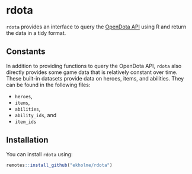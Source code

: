 rdota
================

`rdota` provides an interface to query the [OpenDota
API](https://docs.opendota.com/) using R and return the data in a tidy
format.

## Constants

In addition to providing functions to query the OpenDota API, `rdota`
also directly provides some game data that is relatively constant over
time. These built-in datasets provide data on heroes, items, and
abilities. They can be found in the following files:

  - `heroes`,
  - `items`,
  - `abilities`,
  - `ability_ids`, and
  - `item_ids`

## Installation

You can install `rdota` using:

``` r
remotes::install_github("ekholme/rdota")
```
